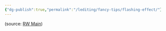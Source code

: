 ```yaml
---
{"dg-publish":true,"permalink":"/lediting/fancy-tips/flashing-effect/"}
---
```




(source: [RW Main](https://discord.com/channels/291184728944410624/481900360324218880/1332821607629983806))